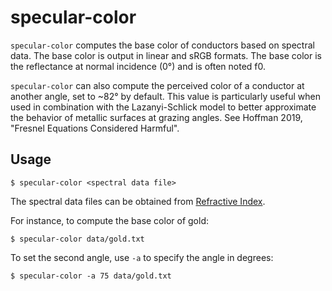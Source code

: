 # specular-color

`specular-color` computes the base color of conductors based on spectral data.
The base color is output in linear and sRGB formats. The base color is the reflectance
at normal incidence (0°) and is often noted f0.

`specular-color` can also compute the perceived color of a conductor at another angle,
set to ~82° by default. This value is particularly useful when used in combination with
the Lazanyi-Schlick model to better approximate the behavior of metallic surfaces at
grazing angles. See Hoffman 2019, "Fresnel Equations Considered Harmful".

## Usage

```
$ specular-color <spectral data file>
```

The spectral data files can be obtained from
[Refractive Index](https://refractiveindex.info/?shelf=3d&book=metals&page=brass).

For instance, to compute the base color of gold:

```
$ specular-color data/gold.txt
```

To set the second angle, use `-a` to specify the angle in degrees:

```
$ specular-color -a 75 data/gold.txt
```
